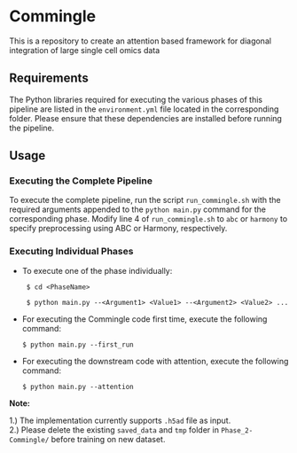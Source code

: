 # Commingle
This is a repository to create an attention based framework for diagonal integration of large single cell omics data

## Requirements

The Python libraries required for executing the various phases of this pipeline are listed in the `environment.yml` file located in the corresponding folder. Please ensure that these dependencies are installed before running the pipeline.

## Usage

### Executing the Complete Pipeline

To execute the complete pipeline, run the script `run_commingle.sh` with the required arguments appended to the `python main.py` command for the corresponding phase. Modify line 4 of `run_commingle.sh` to `abc` or `harmony` to specify preprocessing using ABC or Harmony, respectively.

### Executing Individual Phases 
 - To execute one of the phase individually:
    ```
     $ cd <PhaseName>
     
     $ python main.py --<Argument1> <Value1> --<Argument2> <Value2> ...
    ```

 - For executing the Commingle code first time, execute the following command:
    
    ```
    $ python main.py --first_run
    ```
 - For executing the downstream code with attention, execute the following command:
    
    ```
    $ python main.py --attention
    ```
     
**Note:** 

1.) The implementation currently supports `.h5ad` file as input.  
2.) Please delete the existing `saved_data` and `tmp` folder in `Phase_2-Commingle/` before training on new dataset.  

